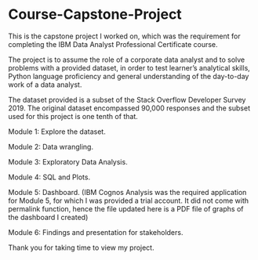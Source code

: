 # Course-Capstone-Project

This is the capstone project I worked on, which was the requirement for completing the IBM Data Analyst Professional Certificate course. 

The project is to assume the role of a corporate data analyst and to solve problems with a provided dataset, in order to test learner’s analytical skills, 
Python language proficiency and general understanding of the day-to-day work of a data analyst. 

The dataset provided is a subset of the Stack Overflow Developer Survey 2019. The original dataset encompassed 90,000 responses and the subset used for 
this project is one tenth of that. 

Module 1: Explore the dataset.

Module 2: Data wrangling.

Module 3: Exploratory Data Analysis.

Module 4: SQL and Plots.

Module 5: Dashboard.
(IBM Cognos Analysis was the required application for Module 5, for which I was provided a trial account. It did not come with permalink function, hence 
the file updated here is a PDF file of graphs of the dashboard I created)

Module 6: Findings and presentation for stakeholders.

Thank you for taking time to view my project. 

